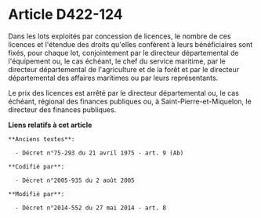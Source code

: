# Article D422-124

Dans les lots exploités par concession de licences, le nombre de ces licences et l'étendue des droits qu'elles confèrent à
leurs bénéficiaires sont fixés, pour chaque lot, conjointement par le directeur départemental de l'équipement ou, le cas
échéant, le chef du service maritime, par le directeur départemental de l'agriculture et de la forêt et par le directeur
départemental des affaires maritimes ou par leurs représentants.

Le prix des licences est arrêté par le directeur départemental ou, le cas échéant, régional des finances publiques ou, à
Saint-Pierre-et-Miquelon, le directeur des finances publiques.

**Liens relatifs à cet article**

	**Anciens textes**:

	  - Décret n°75-293 du 21 avril 1975 - art. 9 (Ab)

	**Codifié par**:

	  - Décret n°2005-935 du 2 août 2005

	**Modifié par**:

	  - Décret n°2014-552 du 27 mai 2014 - art. 8
